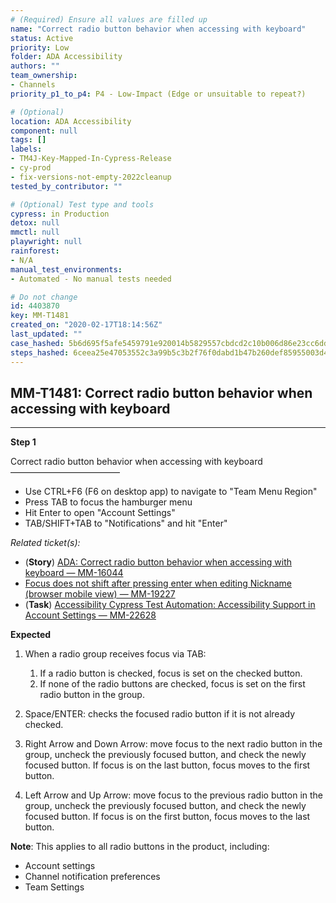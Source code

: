 ```yaml
---
# (Required) Ensure all values are filled up
name: "Correct radio button behavior when accessing with keyboard"
status: Active
priority: Low
folder: ADA Accessibility
authors: ""
team_ownership: 
- Channels
priority_p1_to_p4: P4 - Low-Impact (Edge or unsuitable to repeat?)

# (Optional)
location: ADA Accessibility
component: null
tags: []
labels: 
- TM4J-Key-Mapped-In-Cypress-Release
- cy-prod
- fix-versions-not-empty-2022cleanup
tested_by_contributor: ""

# (Optional) Test type and tools
cypress: in Production
detox: null
mmctl: null
playwright: null
rainforest: 
- N/A
manual_test_environments: 
- Automated - No manual tests needed

# Do not change
id: 4403870
key: MM-T1481
created_on: "2020-02-17T18:14:56Z"
last_updated: ""
case_hashed: 5b6d695f5afe5459791e920014b5829557cbdcd2c10b006d86e23cc6ddc599bd616861a77e6fac803a403553267def1f
steps_hashed: 6ceea25e47053552c3a99b5c3b2f76f0dabd1b47b260def85955003d41df8ea3771b09d96a5a164976663429b2f7f351
---
```


<!-- (Auto-generated) Based on frontmatter's "key" and "name" -->

## MM-T1481: Correct radio button behavior when accessing with keyboard

---

**Step 1**

Correct radio button behavior when accessing with keyboard\
–––––––––––––––––––––––––

- Use CTRL+F6 (F6 on desktop app) to navigate to "Team Menu Region"
- Press TAB to focus the hamburger menu
- Hit Enter to open "Account Settings"
- TAB/SHIFT+TAB to "Notifications" and hit "Enter"

_Related ticket(s):_

- (**Story**) [ADA: Correct radio button behavior when accessing with keyboard — MM-16044](https://mattermost.atlassian.net/browse/MM-16044)
- [Focus does not shift after pressing enter when editing Nickname (browser mobile view) — MM-19227](https://mattermost.atlassian.net/browse/MM-19227)
- (**Task**) [Accessibility Cypress Test Automation: Accessibility Support in Account Settings — MM-22628](https://mattermost.atlassian.net/browse/MM-22628)

**Expected**

1. When a radio group receives focus via TAB:

   1. If a radio button is checked, focus is set on the checked button.
   2. If none of the radio buttons are checked, focus is set on the first radio button in the group.

2. Space/ENTER: checks the focused radio button if it is not already checked.

3. Right Arrow and Down Arrow: move focus to the next radio button in the group, uncheck the previously focused button, and check the newly focused button. If focus is on the last button, focus moves to the first button.

4. Left Arrow and Up Arrow: move focus to the previous radio button in the group, uncheck the previously focused button, and check the newly focused button. If focus is on the first button, focus moves to the last button.

**Note**: This applies to all radio buttons in the product, including:

- Account settings
- Channel notification preferences
- Team Settings
